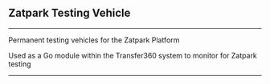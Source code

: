 ## Zatpark Testing Vehicle

-----

Permanent testing vehicles for the Zatpark Platform

Used as a Go module within  the Transfer360 system to monitor for Zatpark testing

-----
